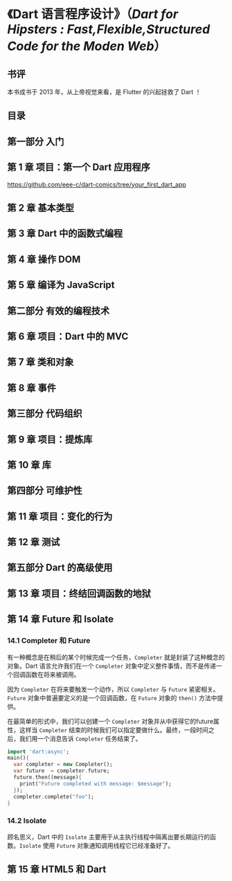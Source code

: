 # 《Dart 语言程序设计》（*Dart for Hipsters : Fast,Flexible,Structured Code for the Moden Web*）


## 书评
本书成书于 2013 年，从上帝视觉来看，是 Flutter 的兴起拯救了 Dart ！
## 目录

## 第一部分 入门
## 第 1 章 项目：第一个 Dart 应用程序
https://github.com/eee-c/dart-comics/tree/your_first_dart_app
## 第 2 章 基本类型
## 第 3 章 Dart 中的函数式编程
## 第 4 章 操作 DOM
## 第 5 章 编译为 JavaScript


## 第二部分 有效的编程技术
## 第 6 章 项目：Dart 中的 MVC
## 第 7 章 类和对象
## 第 8 章 事件


## 第三部分 代码组织
## 第 9 章 项目：提炼库
## 第 10 章 库


## 第四部分 可维护性
## 第 11 章 项目：变化的行为
## 第 12 章 测试


## 第五部分 Dart 的高级使用
## 第 13 章 项目：终结回调函数的地狱
## 第 14 章 Future 和 Isolate
### 14.1 Completer 和 Future
有一种概念是在稍后的某个时候完成一个任务，`Completer` 就是封装了这种概念的对象。Dart 语言允许我们在一个 `Completer` 对象中定义整件事情，而不是传递一个回调函数在将来被调用。

因为 `Completer` 在将来要触发一个动作，所以 `Completer` 与 `Future` 紧密相关。`Future` 对象中普遍要定义的是一个回调函数，在 `Future` 对象的 `then()` 方法中提供。

在最简单的形式中，我们可以创建一个 `Completer` 对象并从中获得它的future属性，这样当 `Completer` 结束的时候我们可以指定要做什么。最终，一段时间之后，我们用一个消息告诉 `Completer` 任务结束了。

```dart
import 'dart:async';
main(){
  var completer = new Completer();
  var future  = completer.future;
  future.then((message){
    print("Future completed with message: $message");
  });
  completer.complete("foo");
}
```

### 14.2 Isolate
顾名思义，Dart 中的 `Isolate` 主要用于从主执行线程中隔离出要长期运行的函数。`Isolate` 使用 `Future` 对象通知调用线程它已经准备好了。

## 第 15 章 HTML5 和 Dart